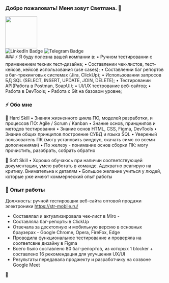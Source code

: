 ### Добро пожаловать! Меня зовут Светлана. 👋
  <img src="https://media.giphy.com/media/smGCEo5zsAXtK4bqAT/giphy.gif" width="100"/>

<div id="badges">
  <img src="https://img.shields.io/badge/LinkedIn-blue?style=for-the-badge&logo=linkedin&logoColor=white" alt="LinkedIn Badge"/>
  <img src="https://img.shields.io/badge/Telegram-blue?style=for-the-badge&logo=Telegram&logoColor=white" alt="Telegram Badge"/>
</div>

<div id="header" align="center">
</div>
###  ⚡ Я буду полезна вашей компании в:
• Ручном тестировании с применением техник тест-дизайна;
• Cоставлении чек-листов, тест-кейсов, кейсов использования (use cases);
• Составлении баг репортов в баг-трекинговых системах (Jira, ClickUp);
• Использовании запросов БД SQL (SELECT, INSERT, UPDATE, JOIN, DELETE);
• Тестировании API(Работа в Postman, SoapUI);
• UI/UX тестрование веб-сайтов;
• Работа в DevTools;
• Работа с Git на базовом уровне;

###  ⚡ Обо мне
🔭 Hard Skill
• Знания жизненного цикла ПО, моделей разработки, и процессов ПО: Agile / Scrum / Kanban
• Знание основ, принцнипов и методов тестирования
• Знание основ HTML, CSS, Figma, DevTools
• Знание общих принципов построение СУБД и языка SQL
• Увереный пользователь ПК (могу установить виндоус, скачать симс со всеми дополнениями)
• По железу - понимание основ сборки ПК: могу прочистить, разобрать, собрать обратно  

🌱 Soft Skill
• Хорошо обучаюсь при наличии соответствующей документации, умею работать в команде. Адекватно реагирую на критику. Внимательна к деталям
• Большое желание учиться у людей, которые уже имеют коммерческий опыт работы

### 🤔 Опыт работы
Должность: ручной тестировщик веб-сайта оптовой продажи электроники 
https://str-mobile.ru/

- Составялал и актуализировала чек-лист в Miro -
- Составляла баг-репорты в ClickUp
- Отвечала за десктопную и мобильную версию в основных браузерах - Google Chrome, Opera, FireFox, Edge
- Проводила функциональное тестирование и проверяла на соответсвие дизайну в Figma
- Всего было составлено 80 баг-репортов, из которых 1 blocker + составлено 16 рекомендация для улучшения UX/UI
- Результаты передавала проджекту и разработчику на созвоне Google Meet


💬

